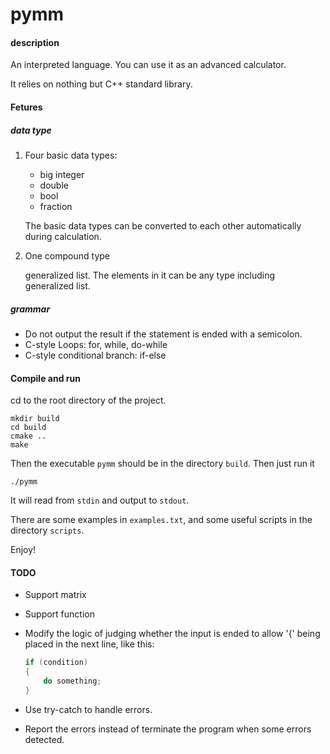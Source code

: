 # pymm

#### description

An interpreted language. You can use it as an advanced calculator.

It relies on nothing but C++ standard library.

#### Fetures

##### data type

1. Four basic data types:

    - big integer
    - double
    - bool
    - fraction

    The basic data types can be converted to each other automatically during calculation.

2. One compound type

    generalized list. The elements in it can be any type including generalized list.

##### grammar

- Do not output the result if the statement is ended with a semicolon.
- C-style Loops: for, while, do-while
- C-style conditional branch: if-else

#### Compile and run

cd to the root directory of the project.

```shell
mkdir build
cd build
cmake ..
make
```

Then the executable ```pymm``` should be in the directory ```build```. Then just run it

```shell
./pymm
```

It will read from ```stdin``` and output to ```stdout```.

There are some examples in ```examples.txt```, and some useful scripts in the directory ```scripts```.

Enjoy!

#### TODO

- Support matrix
- Support function
- Modify the logic of judging whether the input is ended to allow '{' being placed in the next line, like this:

    ```c
    if (condition)
    {
        do something;
    }
    ```

- Use try-catch to handle errors.
- Report the errors instead of terminate the program when some errors detected.

